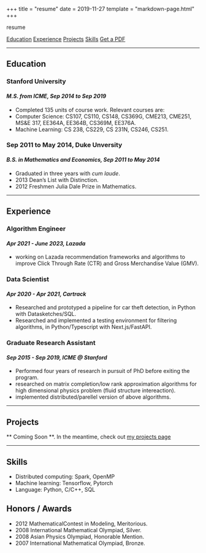 +++
title = "resume"
date = 2019-11-27
template = "markdown-page.html"
+++

resume

<div>

[Education](#education)
[Experience](#experience)
[Projects](#projects)
[Skills](#skills)
[Get a PDF](./resume.pdf)

</div>

---

<a name="#education"></a>

## Education

### Stanford University

#### _M.S. from ICME, Sep 2014 to Sep 2019_

- Completed 135 units of course work. Relevant courses are:
- Computer Science: CS107, CS110, CS148, CS369G, CME213, CME251, MS&E 317, EE364A, EE364B, CS369M, EE376A.
- Machine Learning: CS 238, CS229, CS 231N, CS246, CS251.

### Sep 2011 to May 2014, Duke Unversity

#### _B.S. in Mathematics and Economics, Sep 2011 to May 2014_

- Graduated in three years with _cum laude_.
- 2013 Dean’s List with Distinction.
- 2012 Freshmen Julia Dale Prize in Mathematics.

---

<a name="experience"></a>

## Experience

### Algorithm Engineer

#### _Apr 2021 - June 2023, Lazada_

- working on Lazada recommendation frameworks and algorithms to improve Click Through Rate (CTR) and Gross Merchandise Value (GMV).

### Data Scientist

#### _Apr 2020 - Apr 2021, Cartrack_

- Researched and prototyped a pipeline for car theft detection, in Python with Datasketches/SQL.
- Researched and implemented a testing environment for filtering algorithms, in Python/Typescript with Next.js/FastAPI.

### Graduate Research Assistant

#### _Sep 2015 - Sep 2019, ICME @ Stanford_

- Performed four years of research in pursuit of PhD before exiting the program.
- researched on matrix completion/low rank approximation algorithms for high dimensional physics problem (fluid structure intereaction).
- implemented distributed/parellel version of above algorithms.

---

<a name="projects"></a>

## Projects

** Coming Soon **. In the meantime, check out [my projects page](./projects)

---

<a name="skills"></a>

## Skills

- Distributed computing: Spark, OpenMP
- Machine learning: Tensorflow, Pytorch
- Language: Python, C/C++, SQL

## Honors / Awards

- 2012 MathematicalContest in Modeling, Meritorious.
- 2008 International Mathematical Olympiad, Silver.
- 2008 Asian Physics Olympiad, Honorable Mention.
- 2007 International Mathematical Olympiad, Bronze.
